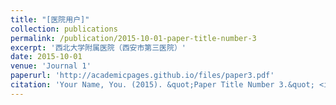 ```yaml
---
title: "[医院用户]"
collection: publications
permalink: /publication/2015-10-01-paper-title-number-3
excerpt: '西北大学附属医院（西安市第三医院）'
date: 2015-10-01
venue: 'Journal 1'
paperurl: 'http://academicpages.github.io/files/paper3.pdf'
citation: 'Your Name, You. (2015). &quot;Paper Title Number 3.&quot; <i>Journal 1</i>. 1(3).'
---
```

<!-- This paper is about the number 3. The number 4 is left for future work.

[Download paper here](http://academicpages.github.io/files/paper3.pdf)

Recommended citation: Your Name, You. (2015). "Paper Title Number 3." `<i>`Journal 1`</i>`. 1(3). -->
